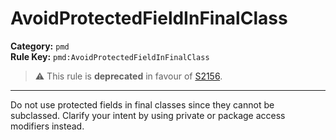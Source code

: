 # AvoidProtectedFieldInFinalClass
**Category:** `pmd`<br/>
**Rule Key:** `pmd:AvoidProtectedFieldInFinalClass`<br/>
> :warning: This rule is **deprecated** in favour of [S2156](https://rules.sonarsource.com/java/RSPEC-2156).

-----

Do not use protected fields in final classes since they cannot be subclassed. Clarify your intent by using private or package access modifiers instead.
